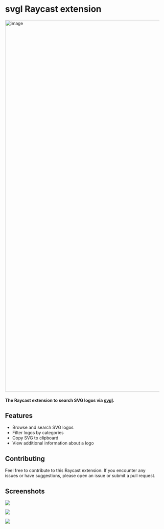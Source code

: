 # svgl Raycast extension

<img width="1209" alt="image" src="https://github.com/davidho0403/raycast-svgl/assets/75478661/7b779dae-a3ab-4357-ac4b-944335b7ebb7">

#### The Raycast extension to search SVG logos via [svgl](https://svgl.app/).

## Features

- Browse and search SVG logos
- Filter logos by categories
- Copy SVG to clipboard
- View additional information about a logo

## Contributing

Feel free to contribute to this Raycast extension. If you encounter any issues or have suggestions, please open an issue or submit a pull request.

## Screenshots

![](/metadata/svgl-1.png)

![](/metadata/svgl-2.png)

![](/metadata/svgl-3.png)
